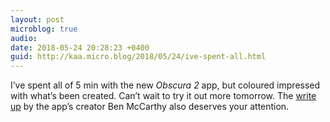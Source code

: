 ```yaml
---
layout: post
microblog: true
audio: 
date: 2018-05-24 20:28:23 +0400
guid: http://kaa.micro.blog/2018/05/24/ive-spent-all.html
---
```

I’ve spent all of 5 min with the new _Obscura 2_ app, but coloured impressed with what’s been created. Can’t wait to try it out more tomorrow. The [write up]([medium.com](https://medium.com/)[@benricem](https://micro.blog/benricem)/obscura-2-announcement-a927b0c2943b) by the app’s creator Ben McCarthy also deserves your attention.
